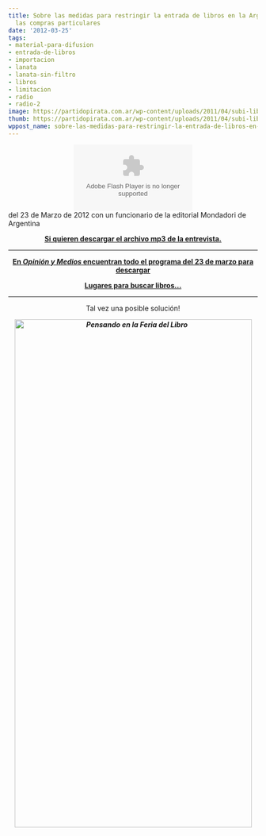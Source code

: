 ```yaml
---
title: Sobre las medidas para restringir la entrada de libros en la Argentina, incluso
  las compras particulares
date: '2012-03-25'
tags:
- material-para-difusion
- entrada-de-libros
- importacion
- lanata
- lanata-sin-filtro
- libros
- limitacion
- radio
- radio-2
image: https://partidopirata.com.ar/wp-content/uploads/2011/04/subi-libros-2011.png
thumb: https://partidopirata.com.ar/wp-content/uploads/2011/04/subi-libros-2011-150x150.png
wppost_name: sobre-las-medidas-para-restringir-la-entrada-de-libros-en-la-argentina-incluso-las-compras-particulares
---
```


<center>
<object id="player1129157" width="240" height="133" classid="clsid:d27cdb6e-ae6d-11cf-96b8-444553540000" codebase="http://download.macromedia.com/pub/shockwave/cabs/flash/swflash.cab#version=6,0,40,0"><param name="AllowScriptAccess" value="always" /><param name="allowFullScreen" value="true" /><param name="wmode" value="transparent" /><param name="src" value="http://www.ivoox.com/playerivoox_ee_1129157_1.html" /><param name="allowfullscreen" value="true" /><param name="allowscriptaccess" value="always" /><embed id="player1129157" width="240" height="133" type="application/x-shockwave-flash" src="http://www.ivoox.com/playerivoox_ee_1129157_1.html" AllowScriptAccess="always" allowFullScreen="true" wmode="transparent" allowfullscreen="true" allowscriptaccess="always" /></object></center>del 23 de Marzo de 2012 con un funcionario de la editorial Mondadori de Argentina
<p style="text-align: center;"><strong><a href="http://www.ivoox.com/sobre-limitaciones-importacion-libros_md_1129157_1.mp3" target="_blank">Si quieren descargar el archivo mp3 de la entrevista.</a></strong></p>


<hr />
<p style="text-align: center;"><strong><a href="http://opinionymedios.blogspot.com.br/2012/03/lanata-en-radio-mitre-audio-2332012.html" target="_blank">En <em>Opinión y Medios</em> encuentran todo el programa del 23 de marzo para descargar</a></strong></p>
<p style="text-align: center;"><strong><a href="https://www.google.com/cse/home?cx=015744699536747119104%3Afk9msc0lnua" target="_blank">Lugares para buscar libros...</a></strong></p>


<hr />
<p style="text-align: center;">Tal vez una posible solución!</p>
<p style="text-align: center;"><strong><em><a href="https://partidopirata.com.ar/wp-content/uploads/2011/04/subi-libros-2011.png"><img class="aligncenter size-large wp-image-811" title="subi-libros-2011" src="https://partidopirata.com.ar/wp-content/uploads/2011/04/subi-libros-2011-479x1024.png" alt="Pensando en la Feria del Libro" width="479" height="1024" /></a></em></strong></p>
